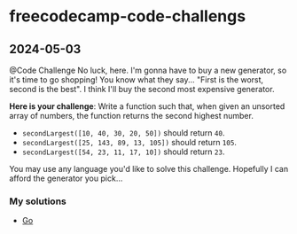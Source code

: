 # freecodecamp-code-challengs

## 2024-05-03

@Code Challenge No luck, here. I'm gonna have to buy a new generator, so it's time to go shopping! You know what they say... "First is the worst, second is the best". I think I'll buy the second most expensive generator.

**Here is your challenge**: Write a function such that, when given an unsorted array of numbers, the function returns the second highest number.

* `secondLargest([10, 40, 30, 20, 50])` should return `40`.
* `secondLargest([25, 143, 89, 13, 105])` should return `105`.
* `secondLargest([54, 23, 11, 17, 10])` should return `23`.

You may use any language you'd like to solve this challenge. Hopefully I can afford the generator you pick...

### My solutions

* [Go](./2024-05-03/go/second_largest.go)
